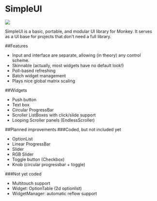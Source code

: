 SimpleUI
========

![](http://i.imgur.com/acs0W74.png)

SimpleUI is a basic, portable, and modular UI library for Monkey.  It serves as a UI base for projects that don't need a full library.

##Features
* Input and interface are separate, allowing (in theory) any control scheme.
* Skinnable (actually, most widgets have no default look!)
* Poll-based refreshing
* Batch widget management
* Plays nice global matrix scaling

##Widgets
* Push button
* Text box
* Circular ProgressBar
* Scroller ListBoxes with click/slide support
* Looping Scroller panels (EndlessScroller)

##Planned improvements
###Coded, but not included yet
* OptionList
* Linear ProgressBar
* Slider
* RGB Slider
* Toggle button (Checkbox)
* Knob (circular progressbar + toggle)

###Not yet coded
* Multitouch support
* Widget: OptionTable (2d optionlist)
* WidgetManager: automatic reflow support
